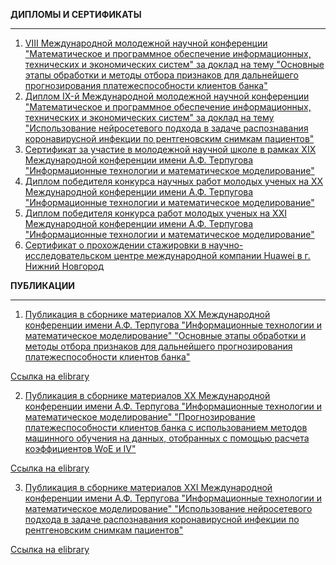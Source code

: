 **ДИПЛОМЫ И СЕРТИФИКАТЫ**
_____________________________________________________________________________________________________________________________________________________________
1. [VIII Международной молодежной научной конференции "Математическое и программное обеспечение информационных, технических и экономических систем" за доклад на тему "Основные этапы обработки и методы отбора признаков для дальнейшего прогнозирования платежеспособности клиентов банка"](https://github.com/businsweetie/businsweetie/blob/main/diplomas%20and%20publications/МПОИТЭС%202021.pdf)
2. [Диплом IX-й Международной молодежной научной конференции "Математическое и программное обеспечение информационных, технических и экономических систем" за доклад на тему "Использование нейросетевого подхода в задаче распознавания коронавирусной инфекции по рентгеновским снимкам пациентов"](https://github.com/businsweetie/businsweetie/blob/main/diplomas%20and%20publications/МПОИТЭС%202022.pdf)
3. [Сертификат за участие в молодежной научной школе в рамках XIX Международной конференции имени А.Ф. Терпугова "Информационные технологии и математическое моделирование"](https://github.com/businsweetie/businsweetie/blob/main/diplomas%20and%20publications/ИТММ%202020.pdf)
4. [Диплом победителя конкурса научных работ молодых ученых на XX Международной конференции имени А.Ф. Терпугова "Информационные технологии и математическое моделирование"](https://github.com/businsweetie/businsweetie/blob/main/diplomas%20and%20publications/ИТММ%202021.pdf)
5. [Диплом победителя конкурса работ молодых ученых на XXI Международной конференции имени А.Ф. Терпугова "Информационные технологии и математическое моделирование"](https://github.com/businsweetie/businsweetie/blob/main/diplomas%20and%20publications/ИТММ%202022.pdf)
6. [Сертификат о прохождении стажировки в научно-исследовательском центре международной компании Huawei в г. Нижний Новгород](https://github.com/businsweetie/businsweetie/blob/main/diplomas%20and%20publications/Сертификат%20стажировка.pdf)

**ПУБЛИКАЦИИ**
_____________________________________________________________________________________________________________________________________________________________
1. [Публикация в сборнике материалов XX Международной конференции имени А.Ф. Терпугова "Информационные технологии и математическое моделирование" "Основные этапы обработки и методы отбора признаков для дальнейшего прогнозирования платежеспособности клиентов банка"](https://github.com/businsweetie/businsweetie/blob/main/diplomas%20and%20publications/Статья2.pdf)

[Ссылка на elibrary](https://www.elibrary.ru/item.asp?id=49546401&pff=1)

2. [Публикация в сборнике материалов XX Международной конференции имени А.Ф. Терпугова "Информационные технологии и математическое моделирование" "Прогнозирование платежеспособности клиентов банка с использованием методов машинного обучения на данных, отобранных с помощью расчета коэффициентов WoE и IV"](https://github.com/businsweetie/businsweetie/blob/main/diplomas%20and%20publications/Статья1.pdf)

[Ссылка на elibrary](https://www.elibrary.ru/item.asp?id=49546400&pff=1)

3. [Публикация в сборнике материалов XXI Международной конференции имени А.Ф. Терпугова "Информационные технологии и математическое моделирование" "Использование нейросетевого подхода в задаче распознавания коронавирусной инфекции по рентгеновским снимкам пациентов"](https://github.com/businsweetie/businsweetie/blob/main/diplomas%20and%20publications/Статья%203.pdf)

[Ссылка на elibrary](https://elibrary.ru/item.asp?id=54092626)

